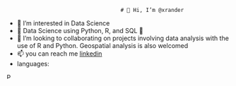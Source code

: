                                         # 👋 Hi, I’m @xrander
- 👀 I’m interested in Data Science
- 🌱 Data Science using Python, R, and SQL 💪
- 💞️ I’m looking to collaborating on projects involving data analysis with the use of R and Python. Geospatial analysis is also welcomed
- 📫 you can reach me [linkedin](www.linkedin.com/in/olamide-adu-55999115a)
- languages:
<img src= "https://upload.wikimedia.org/wikipedia/commons/thumb/0/0a/Python.svg/1200px-Python.svg.png" alt = 'Python'  width = "12" height = "12">

<!---
xrander/xrander is a ✨ special ✨ repository because its `README.md` (this file) appears on your GitHub profile.
You can click the Preview link to take a look at your changes.
--->
